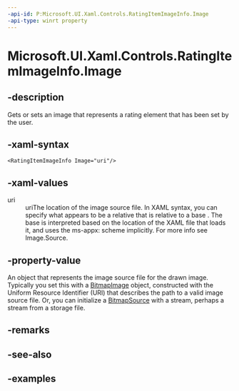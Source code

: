 ```yaml
---
-api-id: P:Microsoft.UI.Xaml.Controls.RatingItemImageInfo.Image
-api-type: winrt property
---
```


<!-- Property syntax.
public ImageSource Image { get;  set; }
-->

# Microsoft.UI.Xaml.Controls.RatingItemImageInfo.Image

## -description

Gets or sets an image that represents a rating element that has been set by the user.

## -xaml-syntax

```xaml
<RatingItemImageInfo Image="uri"/>
```

## -xaml-values

<dl><dt>uri</dt><dd>uriThe location of the image source file. In XAML syntax, you can specify what appears to be a relative that is relative to a base . The base is interpreted based on the location of the XAML file that loads it, and uses the ms-appx: scheme implicitly. For more info see Image.Source.</dd>
</dl>

## -property-value

An object that represents the image source file for the drawn image. Typically you set this with a [BitmapImage](../windows.ui.xaml.media.imaging/bitmapimage.md) object, constructed with the Uniform Resource Identifier (URI) that describes the path to a valid image source file. Or, you can initialize a [BitmapSource](../windows.ui.xaml.media.imaging/bitmapsource.md) with a stream, perhaps a stream from a storage file.

## -remarks

## -see-also

## -examples

